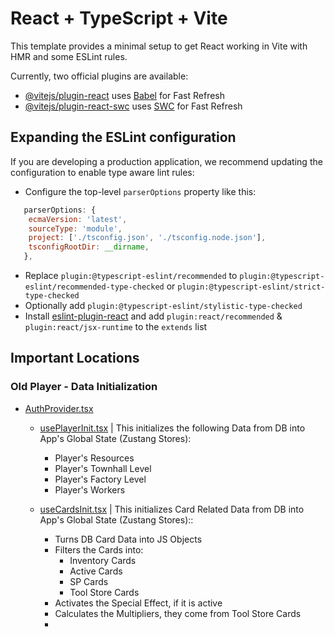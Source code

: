 # React + TypeScript + Vite

This template provides a minimal setup to get React working in Vite with HMR and some ESLint rules.

Currently, two official plugins are available:

- [@vitejs/plugin-react](https://github.com/vitejs/vite-plugin-react/blob/main/packages/plugin-react/README.md) uses [Babel](https://babeljs.io/) for Fast Refresh
- [@vitejs/plugin-react-swc](https://github.com/vitejs/vite-plugin-react-swc) uses [SWC](https://swc.rs/) for Fast Refresh

## Expanding the ESLint configuration

If you are developing a production application, we recommend updating the configuration to enable type aware lint rules:

- Configure the top-level `parserOptions` property like this:

```js
   parserOptions: {
    ecmaVersion: 'latest',
    sourceType: 'module',
    project: ['./tsconfig.json', './tsconfig.node.json'],
    tsconfigRootDir: __dirname,
   },
```

- Replace `plugin:@typescript-eslint/recommended` to `plugin:@typescript-eslint/recommended-type-checked` or `plugin:@typescript-eslint/strict-type-checked`
- Optionally add `plugin:@typescript-eslint/stylistic-type-checked`
- Install [eslint-plugin-react](https://github.com/jsx-eslint/eslint-plugin-react) and add `plugin:react/recommended` & `plugin:react/jsx-runtime` to the `extends` list

## Important Locations

### Old Player - Data Initialization

- [AuthProvider.tsx](./src/context/AuthContext/AuthProvider.tsx)

  - [usePlayerInit.tsx](./src/hooks/initialization/usePlayerInit.tsx) | This initializes the following Data from DB into App's Global State (Zustang Stores):

    - Player's Resources
    - Player's Townhall Level
    - Player's Factory Level
    - Player's Workers

  - [useCardsInit.tsx](./src/hooks/initialization/useCardsInit.tsx) | This initializes Card Related Data from DB into App's Global State (Zustang Stores)::
    - Turns DB Card Data into JS Objects
    - Filters the Cards into:
      - Inventory Cards
      - Active Cards
      - SP Cards
      - Tool Store Cards
    - Activates the Special Effect, if it is active
    - Calculates the Multipliers, they come from Tool Store Cards
    - 

